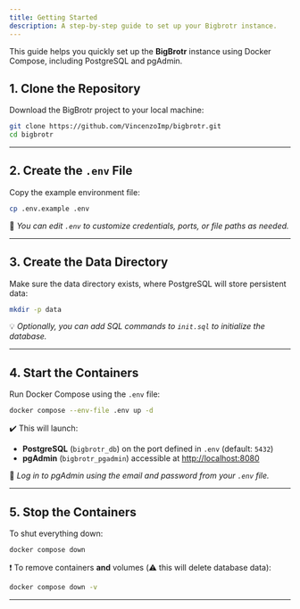 ```yaml
---
title: Getting Started
description: A step-by-step guide to set up your Bigbrotr instance.
---
```


This guide helps you quickly set up the **BigBrotr** instance using Docker Compose, including PostgreSQL and pgAdmin.

## 1. Clone the Repository

Download the BigBrotr project to your local machine:

```bash
git clone https://github.com/VincenzoImp/bigbrotr.git
cd bigbrotr
```

---

## 2. Create the `.env` File

Copy the example environment file:

```bash
cp .env.example .env
```

🔧 *You can edit `.env` to customize credentials, ports, or file paths as needed.*

---

## 3. Create the Data Directory

Make sure the data directory exists, where PostgreSQL will store persistent data:

```bash
mkdir -p data
```

💡 *Optionally, you can add SQL commands to `init.sql` to initialize the database.*

---

## 4. Start the Containers

Run Docker Compose using the `.env` file:

```bash
docker compose --env-file .env up -d
```

✔️ This will launch:

- **PostgreSQL** (`bigbrotr_db`) on the port defined in `.env` (default: `5432`)
- **pgAdmin** (`bigbrotr_pgadmin`) accessible at [http://localhost:8080](http://localhost:8080)

👤 *Log in to pgAdmin using the email and password from your `.env` file.*

---

## 5. Stop the Containers

To shut everything down:

```bash
docker compose down
```

❗ To remove containers **and** volumes (⚠️ this will delete database data):

```bash
docker compose down -v
```

---